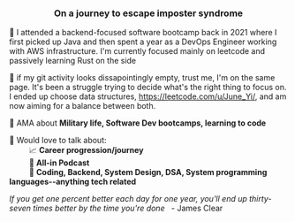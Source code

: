 <h3 align="center">On a journey to escape imposter syndrome</h3>

🔭 I attended a backend-focused software bootcamp back in 2021 where I first picked up Java and then spent a year as a DevOps Engineer working with AWS infrastructure. I'm currently focused mainly on leetcode and passively learning Rust on the side

:eyes: if my git activity looks dissapointingly empty, trust me, I'm on the same page. It's been a struggle trying to decide what's the right thing to focus on. I ended up choose data structures, https://leetcode.com/u/June_Yi/, and am now aiming for a balance between both.

💬 AMA about **Military life, Software Dev bootcamps, learning to code**

💬 Would love to talk about:
<br> &emsp; &emsp; :chart_with_upwards_trend: **Career progression/journey**
<br> &emsp; &emsp; :game_die: **All-in Podcast**
<br> &emsp; &emsp; :rocket: **Coding, Backend, System Design, DSA, System programming languages--anything tech related**

*If you get one percent better each day for one year, you'll end up thirty-seven times better by the time you're done* &nbsp; - James Clear
